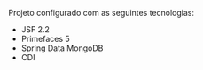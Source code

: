 Projeto configurado com as seguintes tecnologias:

- JSF 2.2
- Primefaces 5
- Spring Data MongoDB
- CDI

